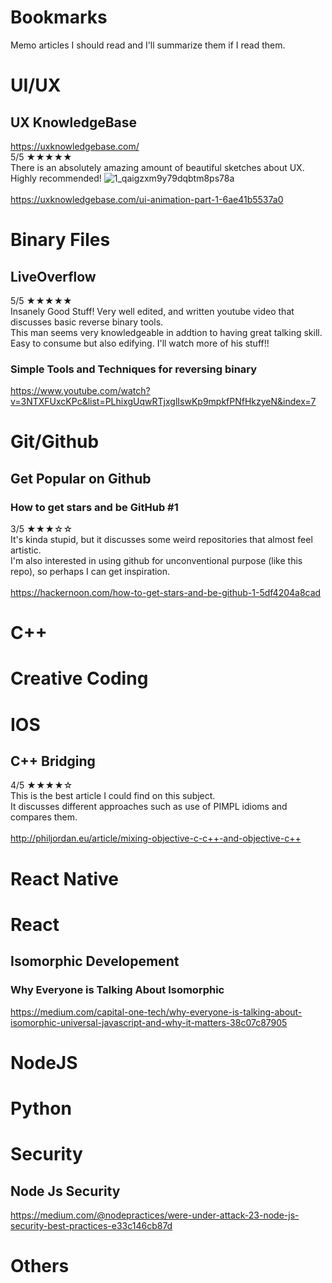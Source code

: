 # Bookmarks
Memo articles I should read and I'll summarize them if I read them.

# UI/UX
## UX KnowledgeBase
https://uxknowledgebase.com/ <br>
5/5 ★★★★★<br>
There is an absolutely amazing amount of beautiful sketches about UX.<br>
Highly recommended!
![1_qaigzxm9y79dqbtm8ps78a](https://user-images.githubusercontent.com/14835424/48674509-6e1ccf80-eb90-11e8-8d89-cfd5c114e187.jpeg)
<br><br>
https://uxknowledgebase.com/ui-animation-part-1-6ae41b5537a0


# Binary Files
## LiveOverflow
5/5 ★★★★★<br>
Insanely Good Stuff!
Very well edited, and written youtube video that discusses basic reverse binary tools.<br>
This man seems very knowledgeable in addtion to having great talking skill.<br>
Easy to consume but also edifying. I'll watch more of his stuff!!
### Simple Tools and Techniques for reversing binary
https://www.youtube.com/watch?v=3NTXFUxcKPc&list=PLhixgUqwRTjxglIswKp9mpkfPNfHkzyeN&index=7

# Git/Github
## Get Popular on Github
### How to get stars and be GitHub #1
3/5 ★★★☆☆<br>
It's kinda stupid, but it discusses some weird repositories that almost feel artistic.<br>
I'm also interested in using github for unconventional purpose (like this repo), so perhaps I can get inspiration.
<br><br>
https://hackernoon.com/how-to-get-stars-and-be-github-1-5df4204a8cad

# C++

# Creative Coding

# IOS
## C++ Bridging
4/5 ★★★★☆<br>
This is the best article I could find on this subject.<br>
It discusses different approaches such as use of PIMPL idioms and compares them.
<br><br>
http://philjordan.eu/article/mixing-objective-c-c++-and-objective-c++

# React Native

# React
## Isomorphic Developement
### Why Everyone is Talking About Isomorphic 
https://medium.com/capital-one-tech/why-everyone-is-talking-about-isomorphic-universal-javascript-and-why-it-matters-38c07c87905

# NodeJS

# Python

# Security

## Node Js Security
https://medium.com/@nodepractices/were-under-attack-23-node-js-security-best-practices-e33c146cb87d

# Others
